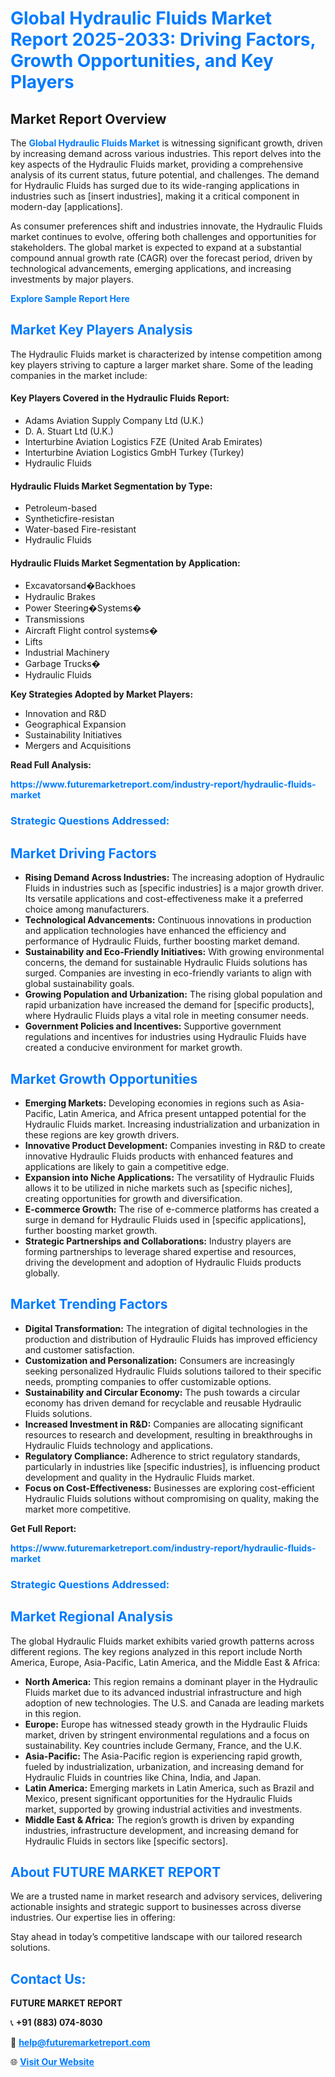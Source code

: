 <h1 style="color: #007BFF;">Global Hydraulic Fluids Market Report 2025-2033: Driving Factors, Growth Opportunities, and Key Players</h1>

<section id="overview">
<h2>Market Report Overview</h2>
<p>The <a href="https://www.futuremarketreport.com/industry-report/hydraulic-fluids-market" style="color: #007BFF; text-decoration: none;"><strong>Global Hydraulic Fluids Market</strong></a> is witnessing significant growth, driven by increasing demand across various industries. This report delves into the key aspects of the Hydraulic Fluids market, providing a comprehensive analysis of its current status, future potential, and challenges. The demand for Hydraulic Fluids has surged due to its wide-ranging applications in industries such as [insert industries], making it a critical component in modern-day [applications].</p>
<p>As consumer preferences shift and industries innovate, the Hydraulic Fluids market continues to evolve, offering both challenges and opportunities for stakeholders. The global market is expected to expand at a substantial compound annual growth rate (CAGR) over the forecast period, driven by technological advancements, emerging applications, and increasing investments by major players.</p>
</section>

<section id="overview">
<p><a href="https://www.futuremarketreport.com/request-sample/reportId=106860" style="color: #007BFF; text-decoration: none;"><strong>Explore Sample Report Here</strong></a></p>
</section>

<section id="key-players">
<h2 style="color: #007BFF;">Market Key Players Analysis</h2>
<p>The Hydraulic Fluids market is characterized by intense competition among key players striving to capture a larger market share. Some of the leading companies in the market include:</p>
<h4>Key Players Covered in the Hydraulic Fluids Report:</h4>
<ul><li>Adams Aviation Supply Company Ltd (U.K.)</li><li>D. A. Stuart Ltd (U.K.)</li><li>Interturbine Aviation Logistics FZE (United Arab Emirates)</li><li>Interturbine Aviation Logistics GmbH Turkey (Turkey)</li><li>Hydraulic Fluids</li></ul>
<h4>Hydraulic Fluids Market Segmentation by Type:</h4>
<ul><li>Petroleum-based</li><li>Syntheticfire-resistan</li><li>Water-based Fire-resistant</li><li>Hydraulic Fluids</li></ul>

<h4>Hydraulic Fluids Market Segmentation by Application:</h4>
<ul><li>Excavatorsand�Backhoes</li><li>Hydraulic Brakes</li><li>Power Steering�Systems�</li><li>Transmissions</li><li>Aircraft Flight control systems�</li><li>Lifts</li><li>Industrial Machinery</li><li>Garbage Trucks�</li><li>Hydraulic Fluids</li></ul>
<p><strong>Key Strategies Adopted by Market Players:</strong></p>
<ul>
<li>Innovation and R&D</li>
<li>Geographical Expansion</li>
<li>Sustainability Initiatives</li>
<li>Mergers and Acquisitions</li>
</ul>
</section>

<section>
<p><strong>Read Full Analysis: </strong></p><a href="https://www.futuremarketreport.com/industry-report/hydraulic-fluids-market" style="color: #007BFF; text-decoration: none;"><strong>https://www.futuremarketreport.com/industry-report/hydraulic-fluids-market</strong></a>
<h3 style="color: #007BFF;">Strategic Questions Addressed:</h3>
</section>

<section id="driving-factors">
<h2 style="color: #007BFF;">Market Driving Factors</h2>
<ul>
<li><strong>Rising Demand Across Industries:</strong> The increasing adoption of Hydraulic Fluids in industries such as [specific industries] is a major growth driver. Its versatile applications and cost-effectiveness make it a preferred choice among manufacturers.</li>
<li><strong>Technological Advancements:</strong> Continuous innovations in production and application technologies have enhanced the efficiency and performance of Hydraulic Fluids, further boosting market demand.</li>
<li><strong>Sustainability and Eco-Friendly Initiatives:</strong> With growing environmental concerns, the demand for sustainable Hydraulic Fluids solutions has surged. Companies are investing in eco-friendly variants to align with global sustainability goals.</li>
<li><strong>Growing Population and Urbanization:</strong> The rising global population and rapid urbanization have increased the demand for [specific products], where Hydraulic Fluids plays a vital role in meeting consumer needs.</li>
<li><strong>Government Policies and Incentives:</strong> Supportive government regulations and incentives for industries using Hydraulic Fluids have created a conducive environment for market growth.</li>
</ul>
</section>

<section id="growth-opportunities">
<h2 style="color: #007BFF;">Market Growth Opportunities</h2>
<ul>
<li><strong>Emerging Markets:</strong> Developing economies in regions such as Asia-Pacific, Latin America, and Africa present untapped potential for the Hydraulic Fluids market. Increasing industrialization and urbanization in these regions are key growth drivers.</li>
<li><strong>Innovative Product Development:</strong> Companies investing in R&D to create innovative Hydraulic Fluids products with enhanced features and applications are likely to gain a competitive edge.</li>
<li><strong>Expansion into Niche Applications:</strong> The versatility of Hydraulic Fluids allows it to be utilized in niche markets such as [specific niches], creating opportunities for growth and diversification.</li>
<li><strong>E-commerce Growth:</strong> The rise of e-commerce platforms has created a surge in demand for Hydraulic Fluids used in [specific applications], further boosting market growth.</li>
<li><strong>Strategic Partnerships and Collaborations:</strong> Industry players are forming partnerships to leverage shared expertise and resources, driving the development and adoption of Hydraulic Fluids products globally.</li>
</ul>
</section>

<section id="trending-factors">
<h2 style="color: #007BFF;">Market Trending Factors</h2>
<ul>
<li><strong>Digital Transformation:</strong> The integration of digital technologies in the production and distribution of Hydraulic Fluids has improved efficiency and customer satisfaction.</li>
<li><strong>Customization and Personalization:</strong> Consumers are increasingly seeking personalized Hydraulic Fluids solutions tailored to their specific needs, prompting companies to offer customizable options.</li>
<li><strong>Sustainability and Circular Economy:</strong> The push towards a circular economy has driven demand for recyclable and reusable Hydraulic Fluids solutions.</li>
<li><strong>Increased Investment in R&D:</strong> Companies are allocating significant resources to research and development, resulting in breakthroughs in Hydraulic Fluids technology and applications.</li>
<li><strong>Regulatory Compliance:</strong> Adherence to strict regulatory standards, particularly in industries like [specific industries], is influencing product development and quality in the Hydraulic Fluids market.</li>
<li><strong>Focus on Cost-Effectiveness:</strong> Businesses are exploring cost-efficient Hydraulic Fluids solutions without compromising on quality, making the market more competitive.</li>
</ul>
</section>

<section>
<p><strong>Get Full Report: </strong></p><a href="https://www.futuremarketreport.com/industry-report/hydraulic-fluids-market" style="color: #007BFF; text-decoration: none;"><strong>https://www.futuremarketreport.com/industry-report/hydraulic-fluids-market</strong></a>
<h3 style="color: #007BFF;">Strategic Questions Addressed:</h3>
</section>


<section id="regional-analysis">
<h2 style="color: #007BFF;">Market Regional Analysis</h2>
<p>The global Hydraulic Fluids market exhibits varied growth patterns across different regions. The key regions analyzed in this report include North America, Europe, Asia-Pacific, Latin America, and the Middle East & Africa:</p>
<ul>
<li><strong>North America:</strong> This region remains a dominant player in the Hydraulic Fluids market due to its advanced industrial infrastructure and high adoption of new technologies. The U.S. and Canada are leading markets in this region.</li>
<li><strong>Europe:</strong> Europe has witnessed steady growth in the Hydraulic Fluids market, driven by stringent environmental regulations and a focus on sustainability. Key countries include Germany, France, and the U.K.</li>
<li><strong>Asia-Pacific:</strong> The Asia-Pacific region is experiencing rapid growth, fueled by industrialization, urbanization, and increasing demand for Hydraulic Fluids in countries like China, India, and Japan.</li>
<li><strong>Latin America:</strong> Emerging markets in Latin America, such as Brazil and Mexico, present significant opportunities for the Hydraulic Fluids market, supported by growing industrial activities and investments.</li>
<li><strong>Middle East & Africa:</strong> The region’s growth is driven by expanding industries, infrastructure development, and increasing demand for Hydraulic Fluids in sectors like [specific sectors].</li>
</ul>
</section>

<footer>
<h2 style="color: #007BFF;">About FUTURE MARKET REPORT</h2>
<p>We are a trusted name in market research and advisory services, delivering actionable insights and strategic support to businesses across diverse industries. Our expertise lies in offering:</p>

<p>Stay ahead in today’s competitive landscape with our tailored research solutions.</p>

<h2 style="color: #007BFF;">Contact Us:</h2>
<p><strong>FUTURE MARKET REPORT</strong></p>
<p>📞 <strong>+91 (883) 074-8030</strong></p>
<p>📧 <strong><a href="mailto:help@futuremarketreport.com" style="color: #007BFF;">help@futuremarketreport.com</a></strong></p>
<p>🌐 <strong><a href="https://www.futuremarketreport.com/" style="color: #007BFF;">Visit Our Website</a></strong></p>
</footer>